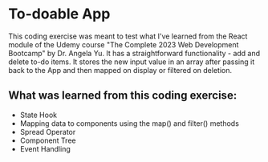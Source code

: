 # To-doable App

This coding exercise was meant to test what I've learned from the React module of the Udemy course "The Complete 2023 Web Development Bootcamp" by Dr. Angela Yu. It has a straightforward functionality - add and delete to-do items. It stores the new input value in an array after passing it back to the App and then mapped on display or filtered on deletion.

## What was learned from this coding exercise:
* State Hook
* Mapping data to components using the map() and filter() methods
* Spread Operator
* Component Tree
* Event Handling